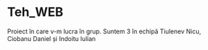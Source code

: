 # Teh_WEB
Proiect în care v-m lucra în grup. Suntem 3 în echipă Tiulenev Nicu, Ciobanu Daniel și Indoitu Iulian
